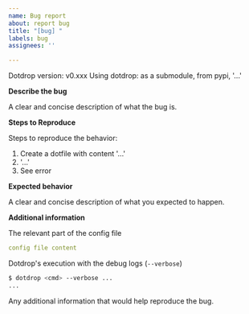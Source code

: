 ```yaml
---
name: Bug report
about: report bug
title: "[bug] "
labels: bug
assignees: ''

---
```


Dotdrop version: v0.xxx
Using dotdrop: as a submodule, from pypi, '...'

**Describe the bug**

A clear and concise description of what the bug is.

**Steps to Reproduce**

Steps to reproduce the behavior:
1. Create a dotfile with content '...'
2. '...'
4. See error

**Expected behavior**

A clear and concise description of what you expected to happen.

**Additional information**

The relevant part of the config file
```yaml
config file content
```

Dotdrop's execution with the debug logs (`--verbose`)
```bash
$ dotdrop <cmd> --verbose ...
...
```

Any additional information that would help reproduce the bug.
